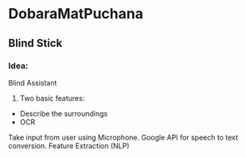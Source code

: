 # DobaraMatPuchana

## Blind Stick

### Idea:
Blind Assistant
1. Two basic features:
- Describe the surroundings
- OCR

Take input from user using Microphone.
Google API for speech to text conversion.
Feature Extraction (NLP)


